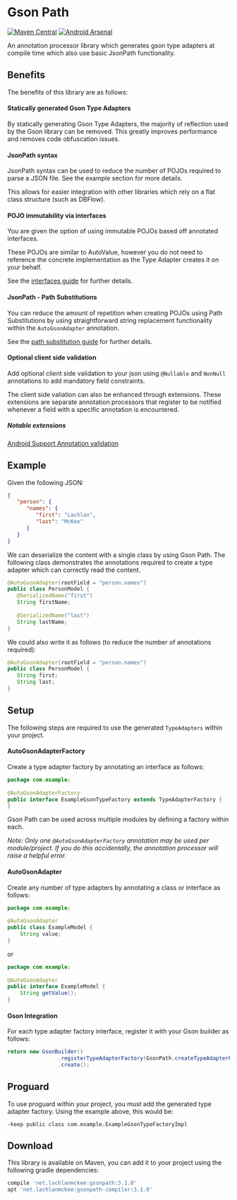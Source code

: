 # Gson Path

[![Maven Central](https://maven-badges.herokuapp.com/maven-central/net.lachlanmckee/gsonpath/badge.svg)](https://maven-badges.herokuapp.com/maven-central/net.lachlanmckee/gsonpath) [![Android Arsenal](https://img.shields.io/badge/Android%20Arsenal-gsonpath-green.svg?style=true)](https://android-arsenal.com/details/1/4191)

An annotation processor library which generates gson type adapters at compile time which also use basic JsonPath functionality.

## Benefits
The benefits of this library are as follows:

#### Statically generated Gson Type Adapters
By statically generating Gson Type Adapters, the majority of reflection used by the Gson library can be removed. This greatly improves performance and removes code obfuscation issues.

#### JsonPath syntax
JsonPath syntax can be used to reduce the number of POJOs required to parse a JSON file. See the example section for more details.

This allows for easier integration with other libraries which rely on a flat class structure (such as DBFlow).

#### POJO immutability via interfaces
You are given the option of using immutable POJOs based off annotated interfaces.

These POJOs are similar to AutoValue, however you do not need to reference the concrete implementation as the Type Adapter creates it on your behalf.

See the [interfaces guide](guides/interfaces.md) for further details.

#### JsonPath - Path Substitutions
You can reduce the amount of repetition when creating POJOs using Path Substitutions by using straightforward string replacement functionality within the `AutoGsonAdapter` annotation.

See the [path substitution guide](guides/path_substitution.md) for further details.

#### Optional client side validation
Add optional client side validation to your json using `@Nullable` and `NonNull` annotations to add mandatory field constraints.

The client side valiation can also be enhanced through extensions. These extensions are separate annotation processors that register to be notified whenever a field with a specific annotation is encountered.

##### Notable extensions
[Android Support Annotation validation](https://github.com/LachlanMcKee/gsonpath-extensions-android)

## Example
Given the following JSON:

```json
{
   "person": {
      "names": {
         "first": "Lachlan",
         "last": "McKee"
      }
   }
}
```

We can deserialize the content with a single class by using Gson Path. The following class demonstrates the annotations required to create a type adapter which can correctly read the content.

```java
@AutoGsonAdapter(rootField = "person.names")
public class PersonModel {
   @SerializedName("first")
   String firstName;
   
   @SerializedName("last")
   String lastName;
}
```

We could also write it as follows (to reduce the number of annotations required):

```java
@AutoGsonAdapter(rootField = "person.names")
public class PersonModel {
   String first;
   String last;
}
```

## Setup
The following steps are required to use the generated `TypeAdapters` within your project.

#### AutoGsonAdapterFactory
Create a type adapter factory by annotating an interface as follows:

```java
package com.example;
 
@AutoGsonAdapterFactory
public interface ExampleGsonTypeFactory extends TypeAdapterFactory {
}
```

Gson Path can be used across multiple modules by defining a factory within each. 

*Note: Only one `@AutoGsonAdapterFactory` annotation may be used per module/project. If you do this accidentally, the annotation processor will raise a helpful error.*

#### AutoGsonAdapter
Create any number of type adapters by annotating a class or interface as follows:

```java
package com.example;
 
@AutoGsonAdapter
public class ExampleModel {
    String value;
}
```

or

```java
package com.example;
 
@AutoGsonAdapter
public interface ExampleModel {
    String getValue();
}
```

#### Gson Integration
For each type adapter factory interface, register it with your Gson builder as follows:

```java
return new GsonBuilder()
                .registerTypeAdapterFactory(GsonPath.createTypeAdapterFactory(ExampleGsonTypeFactory.class))
                .create();
```

## Proguard
To use proguard within your project, you must add the generated type adapter factory. Using the example above, this would be:

```
-keep public class com.example.ExampleGsonTypeFactoryImpl
```

## Download
This library is available on Maven, you can add it to your project using the following gradle dependencies:

```gradle
compile 'net.lachlanmckee:gsonpath:3.1.0'
apt 'net.lachlanmckee:gsonpath-compiler:3.1.0'
```
